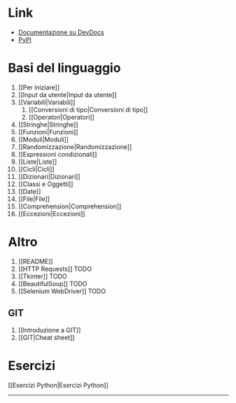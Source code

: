 # Link

- [Documentazione su DevDocs](https://devdocs.io/python~3.13/)
- [PyPI](https://pypi.org/)
# Basi del linguaggio
1. [[Per iniziare]]
2. [[Input da utente|Input da utente]]
3. [[Variabili|Variabili]]
    1. [[Conversioni di tipo|Conversioni di tipo]]
    2. [[Operatori|Operatori]]
4. [[Stringhe|Stringhe]]
5. [[Funzioni|Funzioni]]
6. [[Moduli|Moduli]]
7. [[Randomizzazione|Randomizzazione]]
8. [[Espressioni condizionali]]
9. [[Liste|Liste]]
10. [[Cicli|Cicli]]
11. [[Dizionari|Dizionari]]
12. [[Classi e Oggetti]]
13. [[Date]]
14. [[File|File]]
15. [[Comprehension|Comprehension]]
16. [[Eccezioni|Eccezioni]]
# Altro
1. [[README]]
2. [[HTTP Requests]] TODO
3. [[Tkinter]] TODO
4. [[BeautifulSoup]] TODO
5. [[Selenium WebDriver]] TODO
## GIT
1. [[Introduzione a GIT]]
2. [[GIT|Cheat sheet]] 
# Esercizi
[[Esercizi Python|Esercizi Python]]

----